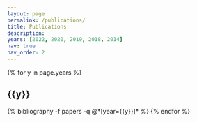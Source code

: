 ```yaml
---
layout: page
permalink: /publications/
title: Publications
description: 
years: [2022, 2020, 2019, 2018, 2014]
nav: true
nav_order: 2
---
```


<div class="publications">

{% for y in page.years %}
  <h2 class="year">{{y}}</h2>
  {% bibliography -f papers -q @*[year={{y}}]* %}
{% endfor %}

</div>
